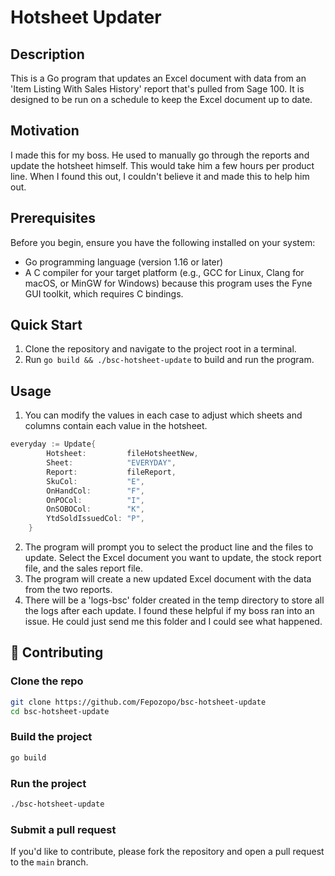 # Hotsheet Updater

## Description

This is a Go program that updates an Excel document with data from an 'Item Listing With Sales History' report that's pulled from Sage 100. It is designed to be run on a schedule to keep the Excel document up to date.

## Motivation

I made this for my boss. He used to manually go through the reports and update the hotsheet himself. This would take him a few hours per product line. When I found this out, I couldn't believe it and made this to help him out.

## Prerequisites

Before you begin, ensure you have the following installed on your system:

- Go programming language (version 1.16 or later)
- A C compiler for your target platform (e.g., GCC for Linux, Clang for macOS, or MinGW for Windows) because this program uses the Fyne GUI toolkit, which requires C bindings.

## Quick Start

1. Clone the repository and navigate to the project root in a terminal.
2. Run `go build && ./bsc-hotsheet-update` to build and run the program.

## Usage

1. You can modify the values in each case to adjust which sheets and columns contain each value in the hotsheet.
``` go
everyday := Update{
		Hotsheet:         fileHotsheetNew,
		Sheet:            "EVERYDAY",
		Report:           fileReport,
		SkuCol:           "E",
		OnHandCol:        "F",
		OnPOCol:          "I",
		OnSOBOCol:        "K",
		YtdSoldIssuedCol: "P",
	}
```
2. The program will prompt you to select the product line and the files to update. Select the Excel document you want to update, the stock report file, and the sales report file.
3. The program will create a new updated Excel document with the data from the two reports.
4. There will be a 'logs-bsc' folder created in the temp directory to store all the logs after each update. I found these helpful if my boss ran into an issue. He could just send me this folder and I could see what happened.

## 🤝 Contributing

### Clone the repo

```bash
git clone https://github.com/Fepozopo/bsc-hotsheet-update
cd bsc-hotsheet-update
```

### Build the project

```bash
go build
```

### Run the project

```bash
./bsc-hotsheet-update
```

### Submit a pull request

If you'd like to contribute, please fork the repository and open a pull request to the `main` branch.
